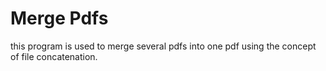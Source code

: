 # Merge Pdfs
this program is used to merge several pdfs into one pdf using the concept of file concatenation.
